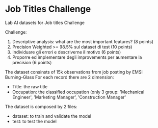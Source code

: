 # Job Titles Challenge

Lab AI datasets for Job titles Challenge


Challenge:
1. Descriptive analysis: what are the most important features?  (8 points)
2. Precision Weighted >= 98.5% sul dataset di test (10 points)
3. Individuare gli errori e descriverne il motivo (6 points)
4. Proporre ed implementare degli improvements per aumentare la precision (6 points)


The dataset consinsts of 15k observations from job posting by EMSI Burning-Glass
For each record there are 2 dimension:
- Title: the raw title
- Occupation: the classified occupation (only 3 group: 'Mechanical Engineer', 'Marketing Manager', 'Construction Manager'

The dataset is composed by 2 files:
- dataset: to train and validate the model
- test: to test the model
